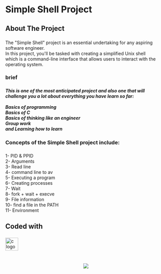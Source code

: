 <h1 align="left">Simple Shell Project</h1>

###

<p align="left"></p>

###

<h2 align="left">About The Project</h2>

###

<p align="left">The "Simple Shell" project is an essential undertaking for any aspiring software engineer. <br>In this project, you'll be tasked with creating a simplified Unix shell<br>which is a command-line interface that allows users to interact with the operating system.</p>

###

<h3 align="left">brief</h3>

###

<h5 align="left">This is one of the most anticipated project and also one that will challenge you a lot about everything you have learn so far:<br><br>Basics of programming<br>Basics of C<br>Basics of thinking like an engineer<br>Group work<br>and Learning how to learn</h5>

###

<h3 align="left">Concepts of the Simple Shell project include:</h3>

###

<p align="left">1- PID & PPID<br>2- Arguments<br>3- Read line<br>4- command line to av<br>5- Executing a program<br>6- Creating processes<br>7- Wait<br>8- fork + wait + execve<br>9- File information<br>10- find a file in the PATH<br>11- Environment</p>

###

<h2 align="left">Coded with</h2>

###

<div align="left">
  <img src="https://cdn.jsdelivr.net/gh/devicons/devicon/icons/c/c-original.svg" height="40" alt="c logo"  />
</div>

###

<br clear="both">

<div align="center">
  <img height="-15" src="https://media.licdn.com/dms/image/D5622AQEb6kKyEFO3Rg/feedshare-shrink_800/0/1693232941886?e=1701907200&v=beta&t=Y8Vl48mLu2BF6AcRj0z7hJ9qmXY5CzEYc84b6Xj-Y8E"  />
</div>

###

